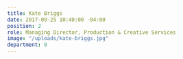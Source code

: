 ```yaml
---
title: Kate Briggs
date: 2017-09-25 10:40:00 -04:00
position: 2
role: Managing Director, Production & Creative Services
image: "/uploads/kate-briggs.jpg"
department: 0
---
```

